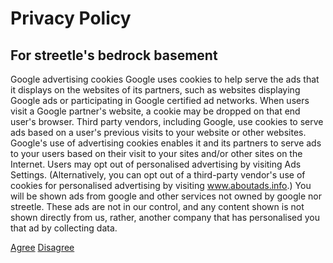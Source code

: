 # Privacy Policy
## For streetle's bedrock basement
Google advertising cookies
Google uses cookies to help serve the ads that it displays on the websites of its partners, such as websites displaying Google ads or participating in Google certified ad networks. When users visit a Google partner's website, a cookie may be dropped on that end user's browser.
Third party vendors, including Google, use cookies to serve ads based on a user's previous visits to your website or other websites.
Google's use of advertising cookies enables it and its partners to serve ads to your users based on their visit to your sites and/or other sites on the Internet.
Users may opt out of personalised advertising by visiting Ads Settings. (Alternatively, you can opt out of a third-party vendor's use of cookies for personalised advertising by visiting www.aboutads.info.)
You will be shown ads from google and other services not owned by google nor streetle. These ads are not in our control, and any content shown is not shown directly from us, rather, another company that has personalised you that ad by collecting data.

[Agree](./)
[Disagree](./)

<head>
<script async src="https://pagead2.googlesyndication.com/pagead/js/adsbygoogle.js?client=ca-pub-5850853284840895"
     crossorigin="anonymous"></script>
</head>
